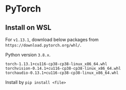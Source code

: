 # PyTorch

## Install on WSL

For `v1.13.1`, download below packages from `https://download.pytorch.org/whl/`.

Python version `3.8.x`.

```
torch-1.13.1+cu116-cp38-cp38-linux_x86_64.whl
torchvision-0.14.1+cu116-cp38-cp38-linux_x86_64.whl
torchaudio-0.13.1+cu116-cp38-cp38-linux_x86_64.whl
```

Install by `pip install <file>`
